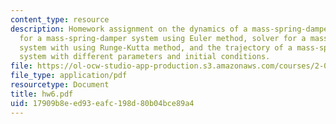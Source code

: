 ```yaml
---
content_type: resource
description: Homework assignment on the dynamics of a mass-spring-damper system, solver
  for a mass-spring-damper system using Euler method, solver for a mass-spring-damper
  system with using Runge-Kutta method, and the trajectory of a mass-spring-damper
  system with different parameters and initial conditions.
file: https://ol-ocw-studio-app-production.s3.amazonaws.com/courses/2-003j-dynamics-and-control-i-fall-2007/17909b8eed93eafc198d80b04bce89a4_hw6.pdf
file_type: application/pdf
resourcetype: Document
title: hw6.pdf
uid: 17909b8e-ed93-eafc-198d-80b04bce89a4
---
```

